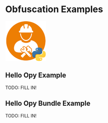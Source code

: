 # Obfuscation Examples
![distbuilder logo](https://raw.githubusercontent.com/BuvinJT/distbuilder/master/docs/img/distbuilder128.png)

## Hello Opy Example

TODO: FILL IN!

## Hello Opy Bundle Example

TODO: FILL IN!
